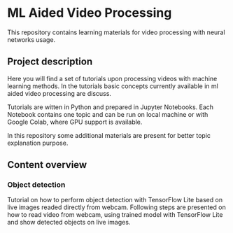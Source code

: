# ML Aided Video Processing
This repository contains learning materials for video processing with neural networks usage. 

## Project description
Here you will find a set of tutorials upon processing videos with machine learning methods. In the tutorials basic concepts currently available in ml aided video processing are discuss.

Tutorials are witten in Python and prepared in Jupyter Notebooks. Each Notebook contains one topic and can be run on local machine or with Google Colab, where GPU support is available. 

In this repository some additional materials are present for  better topic explanation purpose.

## Content overview
### Object detection
Tutorial on how to perform object detection with TensorFlow Lite based on live images readed directly from webcam. Following steps are presented on how to read video from webcam, using trained model with TensorFlow Lite and show detected objects on live images.
